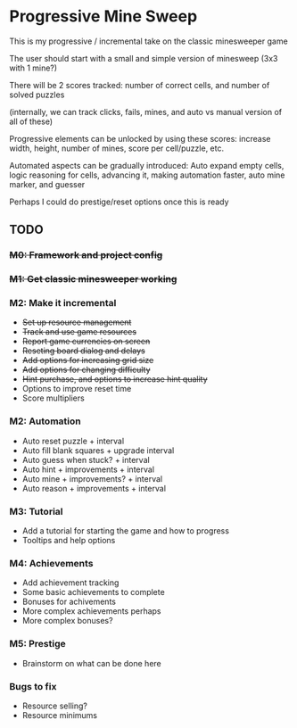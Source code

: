 # Progressive Mine Sweep

This is my progressive / incremental take on the classic minesweeper game

The user should start with a small and simple version of minesweep (3x3 with 1 mine?)

There will be 2 scores tracked: number of correct cells, and number of solved puzzles

(internally, we can track clicks, fails, mines, and auto vs manual version of all of these)

Progressive elements can be unlocked by using these scores: increase width, height,
number of mines, score per cell/puzzle, etc.

Automated aspects can be gradually introduced: Auto expand empty cells, logic reasoning for cells,
advancing it, making automation faster, auto mine marker, and guesser

Perhaps I could do prestige/reset options once this is ready

## TODO

### ~~M0: Framework and project config~~

### ~~M1: Get classic minesweeper working~~

### M2: Make it incremental

- ~~Set up resource management~~
- ~~Track and use game resources~~
- ~~Report game currencies on screen~~
- ~~Reseting board dialog and delays~~
- ~~Add options for increasing grid size~~
- ~~Add options for changing difficulty~~
- ~~Hint purchase, and options to increase hint quality~~
- Options to improve reset time
- Score multipliers

### M2: Automation

- Auto reset puzzle + interval
- Auto fill blank squares + upgrade interval
- Auto guess when stuck? + interval
- Auto hint + improvements + interval
- Auto mine + improvements? + interval
- Auto reason + improvements + interval

### M3: Tutorial

- Add a tutorial for starting the game and how to progress
- Tooltips and help options

### M4: Achievements

- Add achievement tracking
- Some basic achievements to complete
- Bonuses for achivements
- More complex achievements perhaps
- More complex bonuses?

### M5: Prestige

- Brainstorm on what can be done here

### Bugs to fix

- Resource selling?
- Resource minimums
